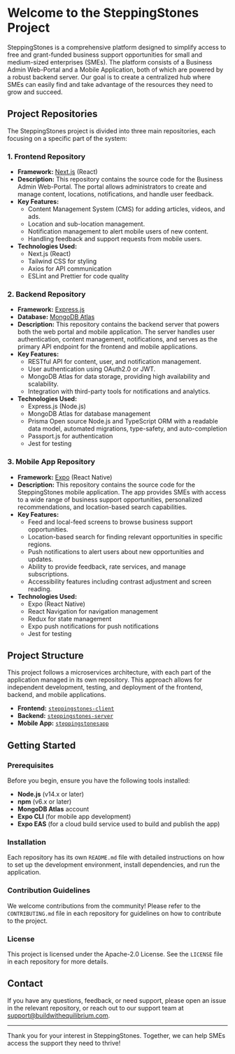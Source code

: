 # Welcome to the SteppingStones Project

SteppingStones is a comprehensive platform designed to simplify access to free and grant-funded business support opportunities for small and medium-sized enterprises (SMEs). The platform consists of a Business Admin Web-Portal and a Mobile Application, both of which are powered by a robust backend server. Our goal is to create a centralized hub where SMEs can easily find and take advantage of the resources they need to grow and succeed.

## Project Repositories

The SteppingStones project is divided into three main repositories, each focusing on a specific part of the system:

### 1. **Frontend Repository**
- **Framework:** [Next.js](https://nextjs.org/) (React)
- **Description:** This repository contains the source code for the Business Admin Web-Portal. The portal allows administrators to create and manage content, locations, notifications, and handle user feedback.
- **Key Features:**
  - Content Management System (CMS) for adding articles, videos, and ads.
  - Location and sub-location management.
  - Notification management to alert mobile users of new content.
  - Handling feedback and support requests from mobile users.
- **Technologies Used:**
  - Next.js (React)
  - Tailwind CSS for styling
  - Axios for API communication
  - ESLint and Prettier for code quality

### 2. **Backend Repository**
- **Framework:** [Express.js](https://expressjs.com/)
- **Database:** [MongoDB Atlas](https://www.mongodb.com/cloud/atlas)
- **Description:** This repository contains the backend server that powers both the web portal and mobile application. The server handles user authentication, content management, notifications, and serves as the primary API endpoint for the frontend and mobile applications.
- **Key Features:**
  - RESTful API for content, user, and notification management.
  - User authentication using OAuth2.0 or JWT.
  - MongoDB Atlas for data storage, providing high availability and scalability.
  - Integration with third-party tools for notifications and analytics.
- **Technologies Used:**
  - Express.js (Node.js)
  - MongoDB Atlas for database management
  - Prisma Open source Node.js and TypeScript ORM with a readable data model, automated migrations, type-safety, and auto-completion
  - Passport.js for authentication
  - Jest for testing

### 3. **Mobile App Repository**
- **Framework:** [Expo](https://expo.dev/) (React Native)
- **Description:** This repository contains the source code for the SteppingStones mobile application. The app provides SMEs with access to a wide range of business support opportunities, personalized recommendations, and location-based search capabilities.
- **Key Features:**
  - Feed and local-feed screens to browse business support opportunities.
  - Location-based search for finding relevant opportunities in specific regions.
  - Push notifications to alert users about new opportunities and updates.
  - Ability to provide feedback, rate services, and manage subscriptions.
  - Accessibility features including contrast adjustment and screen reading.
- **Technologies Used:**
  - Expo (React Native)
  - React Navigation for navigation management
  - Redux for state management
  - Expo push notifications for push notifications
  - Jest for testing

## Project Structure

This project follows a microservices architecture, with each part of the application managed in its own repository. This approach allows for independent development, testing, and deployment of the frontend, backend, and mobile applications.

- **Frontend:** [`steppingstones-client`](https://github.com/MoreMediaTech/steppingstones-client)
- **Backend:** [`steppingstones-server`](https://github.com/MoreMediaTech/steppingstone-server)
- **Mobile App:** [`steppingstonesapp`](https://github.com/MoreMediaTech/steppingstonesapp)

## Getting Started

### Prerequisites
Before you begin, ensure you have the following tools installed:
- **Node.js** (v14.x or later)
- **npm** (v6.x or later)
- **MongoDB Atlas** account
- **Expo CLI** (for mobile app development)
- **Expo EAS** (for a cloud build service used to build and publish the app)

### Installation

Each repository has its own `README.md` file with detailed instructions on how to set up the development environment, install dependencies, and run the application.

### Contribution Guidelines

We welcome contributions from the community! Please refer to the `CONTRIBUTING.md` file in each repository for guidelines on how to contribute to the project.

### License

This project is licensed under the Apache-2.0 License. See the `LICENSE` file in each repository for more details.

## Contact

If you have any questions, feedback, or need support, please open an issue in the relevant repository, or reach out to our support team at [support@buildwithequilibrium.com](mailto:support@buildwithequilibrium.com).

---

Thank you for your interest in SteppingStones. Together, we can help SMEs access the support they need to thrive!
